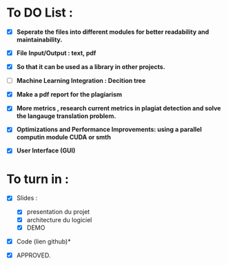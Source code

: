 # To DO List :

- [x] **Seperate the files into different modules for better readability and maintainability.**
- [x] **File Input/Output : text, pdf**
- [x] **So that it can be used as a library in other projects.**
- [ ] **Machine Learning Integration : Decition tree**
- [x] **Make a pdf report for the plagiarism**

- [x] **More metrics , research current metrics in plagiat detection and solve the langauge translation problem.**
- [x] **Optimizations and Performance Improvements: using a parallel computin module CUDA or smth**
- [x] **User Interface (GUI)**

# To turn in :

- [x] Slides :
  - [x] presentation du projet
  - [x] architecture du logiciel
  - [x] DEMO
- [x] Code (lien github)\*
- [x] APPROVED.

